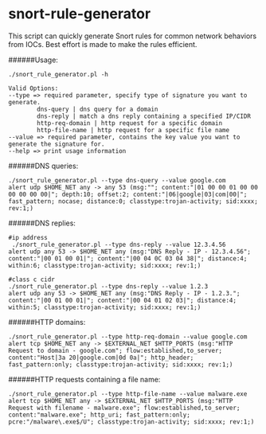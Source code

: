 snort-rule-generator
====================

This script can quickly generate Snort rules for common network behaviors from IOCs. Best effort is made to make the rules efficient. 

######Usage:

```
./snort_rule_generator.pl -h

Valid Options:
--type => required parameter, specify type of signature you want to generate.
        dns-query | dns query for a domain
        dns-reply | match a dns reply containing a specified IP/CIDR
        http-req-domain | http request for a specific domain
        http-file-name | http request for a specific file name
--value => required parameter, contains the key value you want to generate the signature for.
--help => print usage information
```

######DNS queries:

```
./snort_rule_generator.pl --type dns-query --value google.com
alert udp $HOME_NET any -> any 53 (msg:""; content:"|01 00 00 01 00 00 00 00 00 00|"; depth:10; offset:2; content:"|06|google|03|com|00|"; fast_pattern; nocase; distance:0; classtype:trojan-activity; sid:xxxx; rev:1;)
```

######DNS replies:

```
#ip address
 ./snort_rule_generator.pl --type dns-reply --value 12.3.4.56
alert udp any 53 -> $HOME_NET any (msg:"DNS Reply - IP - 12.3.4.56"; content:"|00 01 00 01|"; content:"|00 04 0C 03 04 38|"; distance:4; within:6; classtype:trojan-activity; sid:xxxx; rev:1;)

#class c cidr
./snort_rule_generator.pl --type dns-reply --value 1.2.3
alert udp any 53 -> $HOME_NET any (msg:"DNS Reply - IP - 1.2.3."; content:"|00 01 00 01|"; content:"|00 04 01 02 03|"; distance:4; within:5; classtype:trojan-activity; sid:xxxx; rev:1;)
```

######HTTP domains:

```
./snort_rule_generator.pl --type http-req-domain --value google.com
alert tcp $HOME_NET any -> $EXTERNAL_NET $HTTP_PORTS (msg:"HTTP Request to domain - google.com"; flow:established,to_server; content:"Host|3a 20|google.com|0d 0a|"; http_header; fast_pattern:only; classtype:trojan-activity; sid:xxxx; rev:1;)
```

######HTTP requests containing a file name:

```
./snort_rule_generator.pl --type http-file-name --value malware.exe
alert tcp $HOME_NET any -> $EXTERNAL_NET $HTTP_PORTS (msg:"HTTP Request with filename - malware.exe"; flow:established,to_server; content:"malware.exe"; http_uri; fast_pattern:only; pcre:"/malware\.exe$/U"; classtype:trojan-activity; sid:xxxx; rev:1;)
```
